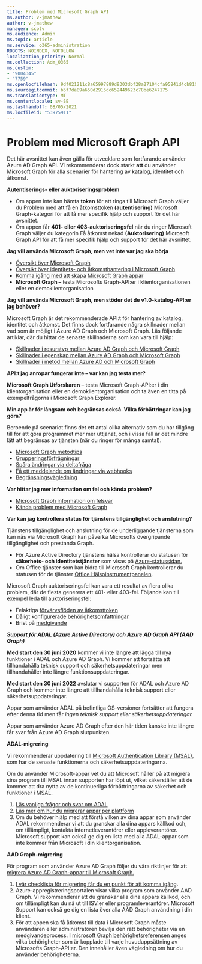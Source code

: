 ```yaml
---
title: Problem med Microsoft Graph API
ms.author: v-jmathew
author: v-jmathew
manager: scotv
ms.audience: Admin
ms.topic: article
ms.service: o365-administration
ROBOTS: NOINDEX, NOFOLLOW
localization_priority: Normal
ms.collection: Adm_O365
ms.custom:
- "9004345"
- "7759"
ms.openlocfilehash: 9df021211c8a65997889d9303dbf28a27104cfa95841d4cb810427c652ba0784
ms.sourcegitcommit: b5f7da89a650d2915dc652449623c78be6247175
ms.translationtype: MT
ms.contentlocale: sv-SE
ms.lasthandoff: 08/05/2021
ms.locfileid: "53975911"
---
```

# <a name="microsoft-graph-api-issues"></a>Problem med Microsoft Graph API

Det här avsnittet kan även gälla för utvecklare som fortfarande använder Azure AD Graph API. Vi rekommenderar dock starkt **att** du använder Microsoft Graph för alla scenarier för hantering av katalog, identitet och åtkomst.

**Autentiserings- eller auktoriseringsproblem**

- Om appen inte kan hämta **token** för att ringa till Microsoft Graph väljer du Problem med att få en åtkomsttoken **(autentisering)** Microsoft Graph-kategori för att få mer specifik hjälp och support för det här avsnittet.
- Om appen får **401- eller 403-auktoriseringsfel** när du ringer Microsoft Graph väljer du kategorin Få åtkomst nekad **(Auktorisering)** Microsoft Graph API för att få mer specifik hjälp och support för det här avsnittet.

**Jag vill använda Microsoft Graph, men vet inte var jag ska börja**

- [Översikt över Microsoft Graph](https://docs.microsoft.com/graph/overview)
- [Översikt över identitets- och åtkomsthantering i Microsoft Graph](https://docs.microsoft.com/graph/azuread-identity-access-management-concept-overview)
- [Komma igång med att skapa Microsoft Graph appar](https://docs.microsoft.com/graph/)
- **Microsoft Graph –** testa Microsofts Graph-API:er i klientorganisationen eller en demoklientorganisation

**Jag vill använda Microsoft Graph, men stöder det de v1.0-katalog-API:er jag behöver?**

Microsoft Graph är det rekommenderade API:t för hantering av katalog, identitet och åtkomst. Det finns dock fortfarande några skillnader mellan vad som är möjligt i Azure AD Graph och Microsoft Graph. Läs följande artiklar, där du hittar de senaste skillnaderna som kan vara till hjälp:

- [Skillnader i resurstyp mellan Azure AD Graph och Microsoft Graph](https://docs.microsoft.com/graph/migrate-azure-ad-graph-resource-differences)
- [Skillnader i egenskap mellan Azure AD Graph och Microsoft Graph](https://docs.microsoft.com/graph/migrate-azure-ad-graph-property-differences)
- [Skillnader i metod mellan Azure AD och Microsoft Graph](https://docs.microsoft.com/graph/migrate-azure-ad-graph-method-differences)

**API:t jag anropar fungerar inte – var kan jag testa mer?**

**Microsoft Graph Utforskaren** – testa Microsoft Graph-API:er i din klientorganisation eller  en demoklientorganisation och ta även en titta på exempelfrågorna i Microsoft Graph Explorer.

**Min app är för långsam och begränsas också. Vilka förbättringar kan jag göra?**

Beroende på scenariot finns det ett antal olika alternativ som du har tillgång till för att göra programmet mer mer uttjänat, och i vissa fall är det mindre lätt att begränsas av tjänsten (när du ringer för många samtal).

- [Microsoft Graph metodtips](https://docs.microsoft.com/graph/best-practices-concept)
- [Grupperingsförfrågningar](https://docs.microsoft.com/graph/json-batching)
- [Spåra ändringar via deltafråga](https://docs.microsoft.com/graph/delta-query-overview)
- [Få ett meddelande om ändringar via webhooks](https://docs.microsoft.com/graph/webhooks)
- [Begränsningsvägledning](https://docs.microsoft.com/graph/throttling)

**Var hittar jag mer information om fel och kända problem?**

- [Microsoft Graph information om felsvar](https://docs.microsoft.com/graph/errors)
- [Kända problem med Microsoft Graph](https://docs.microsoft.com/graph/known-issues)

**Var kan jag kontrollera status för tjänstens tillgänglighet och anslutning?**

Tjänstens tillgänglighet och anslutning för de underliggande tjänsterna som kan nås via Microsoft Graph kan påverka Microsofts övergripande tillgänglighet och prestanda Graph.

- För Azure Active Directory tjänstens hälsa kontrollerar du statusen för **säkerhets- och identitetstjänster** som visas på [Azure-statussidan.](https://azure.microsoft.com/status/)
- Om Office tjänster som kan bidra till Microsoft Graph kontrollerar du statusen för de tjänster [Office Hälsoinstrumentpanelen](https://portal.office.com/adminportal/home#/servicehealth).

Microsoft Graph auktoriseringsfel kan vara ett resultat av flera olika problem, där de flesta generera ett 401- eller 403-fel. Följande kan till exempel leda till auktoriseringsfel:

- Felaktiga [förvärvsflöden av åtkomsttoken](https://docs.microsoft.com/azure/active-directory/develop/active-directory-authentication-scenarios)
- Dåligt konfigurerade [behörighetsomfattningar](https://docs.microsoft.com/azure/active-directory/develop/active-directory-v2-scopes)
- Brist på [medgivande](https://docs.microsoft.com/azure/active-directory/develop/active-directory-devhowto-multi-tenant-overview#understanding-user-and-admin-consent)

***Support för ADAL (Azure Active Directory) och Azure AD Graph API (AAD Graph)***

**Med start den 30 juni 2020** kommer vi inte längre att lägga till nya funktioner i ADAL och Azure AD Graph. Vi kommer att fortsätta att tillhandahålla teknisk support och säkerhetsuppdateringar men tillhandahåller inte längre funktionsuppdateringar.

**Med start den 30 juni 2022** avslutar vi supporten för ADAL och Azure AD Graph och kommer inte längre att tillhandahålla teknisk support eller säkerhetsuppdateringar.

Appar som använder ADAL på befintliga OS-versioner fortsätter att fungera efter denna tid men får *ingen teknisk support eller säkerhetsuppdateringar.*

Appar som använder Azure AD Graph efter den här tiden kanske inte längre får svar från Azure AD Graph slutpunkten.

**ADAL-migrering**

Vi rekommenderar uppdatering till [Microsoft Authentication Library (MSAL)](https://docs.microsoft.com/azure/active-directory/develop/v2-overview), som har de senaste funktionerna och säkerhetsuppdateringarna.

Om du använder Microsoft-appar vet du att Microsoft håller på att migrera sina program till MSAL innan supporten har löpt ut, vilket säkerställer att de kommer att dra nytta av de kontinuerliga förbättringarna av säkerhet och funktioner i MSAL.

1. [Läs vanliga frågor och svar om ADAL](https://docs.microsoft.com/azure/active-directory/develop/msal-migration#frequently-asked-questions-faq)
2. [Läs mer om hur du migrerar appar per plattform](https://docs.microsoft.com/azure/active-directory/develop/msal-migration#frequently-asked-questions-faq)
3. Om du behöver hjälp med att förstå vilken av dina appar som använder ADAL rekommenderar vi att du granskar alla dina appars källkod och, om tillämpligt, kontakta internetleverantörer eller appleverantörer. Microsoft support kan också ge dig en lista med alla ADAL-appar som inte kommer från Microsoft i din klientorganisation.

**AAD Graph-migrering**

För program som använder Azure AD Graph följer du våra riktlinjer för att [migrera Azure AD Graph-appar till Microsoft Graph.](https://docs.microsoft.com/graph/migrate-azure-ad-graph-overview)

1. [I vår checklista för migrering får du en punkt för att komma igång](https://docs.microsoft.com/graph/migrate-azure-ad-graph-planning-checklist).
2. Azure-appregistreringsportalen visar vilka program som använder AAD Graph. Vi rekommenderar att du granskar alla dina appars källkod, och om tillämpligt kan du nå ut till ISV:er eller programleverantörer. Microsoft Support kan också ge dig en lista över alla AAD Graph användning i din klient.
3. För att appen ska få åtkomst till data i Microsoft Graph måste användaren eller administratören bevilja den rätt behörigheter via en medgivandeprocess. I [microsoft Graph behörighetsreferensen](https://docs.microsoft.com/graph/permissions-reference) anges vilka behörigheter som är kopplade till varje huvuduppsättning av Microsofts Graph-API:er. Den innehåller även vägledning om hur du använder behörigheterna.
